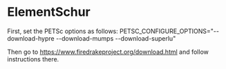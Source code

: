 # ElementSchur

First, set the PETSc options as follows:
PETSC_CONFIGURE_OPTIONS="--download-hypre --download-mumps --download-superlu"

Then go to https://www.firedrakeproject.org/download.html and follow instructions there.
